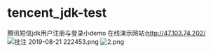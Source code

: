 # tencent_jdk-test
腾讯短信jdk用户注册与登录小demo
在线演示网站:http://47.103.74.202/
![批注 2019-08-21 222453.png](https://i.loli.net/2019/08/21/4qMdlygft2H18cp.png)
![2.png](https://i.loli.net/2019/08/21/fspXS75THGecMP2.png)
